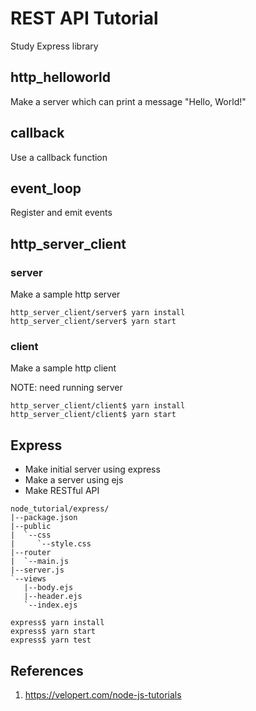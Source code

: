 # REST API Tutorial
Study Express library

## http_helloworld
Make a server which can print a message "Hello, World!"

## callback
Use a callback function

## event_loop
Register and emit events

## http_server_client
### server
Make a sample http server

```
http_server_client/server$ yarn install
http_server_client/server$ yarn start
```

### client
Make a sample http client

NOTE: need running server

```
http_server_client/client$ yarn install
http_server_client/client$ yarn start
```

## Express
* Make initial server using express
* Make a server using ejs
* Make RESTful API

```
node_tutorial/express/
|--package.json
|--public
|  `--css
|     `--style.css
|--router
|  `--main.js
|--server.js
`--views
   |--body.ejs
   |--header.ejs
   `--index.ejs
```

```
express$ yarn install
express$ yarn start
express$ yarn test
```

## References
1. https://velopert.com/node-js-tutorials
